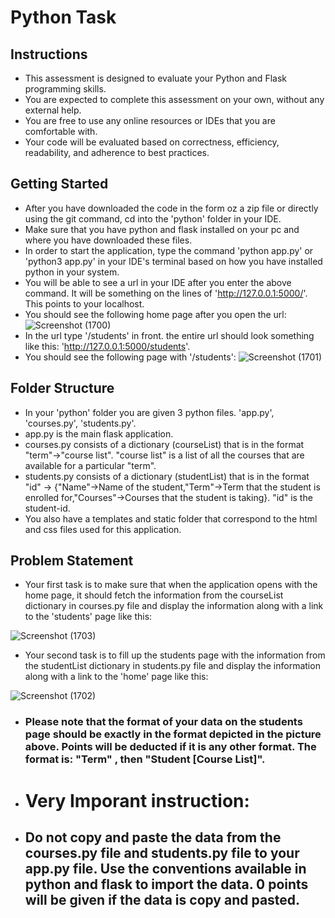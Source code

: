 # Python Task

## Instructions

* This assessment is designed to evaluate your Python and Flask programming skills.
* You are expected to complete this assessment on your own, without any external help.
* You are free to use any online resources or IDEs that you are comfortable with.
* Your code will be evaluated based on correctness, efficiency, readability, and adherence to best practices.

## Getting Started

* After you have downloaded the code in the form oz a zip file or directly using the git command, cd into the 'python' folder in your IDE.
* Make sure that you have python and flask installed on your pc and where you have downloaded these files.
* In order to start the application, type the command 'python app.py' or 'python3 app.py' in your IDE's terminal based on how you have installed python in your system.
* You will be able to see a url in your IDE after you enter the above command. It will be something on the lines of 'http://127.0.0.1:5000/'. This points to your localhost.
* You should see the following home page after you open the url:
![Screenshot (1700)](https://user-images.githubusercontent.com/83175234/221328870-b368f5bb-31bc-4058-8d9c-20d4b1c9f59d.png)
* In the url type '/students' in front. the entire url should look something like this: 'http://127.0.0.1:5000/students'.
* You should see the following page with '/students':
![Screenshot (1701)](https://user-images.githubusercontent.com/83175234/221328952-5ab7100f-67af-4f7b-be5a-7d1c91fe7c71.png)

## Folder Structure

* In your 'python' folder you are given 3 python files. 'app.py', 'courses.py', 'students.py'.
* app.py is the main flask application.
* courses.py consists of a dictionary (courseList) that is in the format "term"->"course list". "course list" is a list of all the courses that are available for a particular "term".
* students.py consists of a dictionary (studentList) that is in the format "id" -> {"Name"->Name of the student,"Term"->Term that the student is enrolled for,"Courses"->Courses that the student is taking}. "id" is the student-id.
* You also have a templates and static folder that correspond to the html and css files used for this application.

## Problem Statement

* Your first task is to make sure that when the application opens with the home page, it should fetch the information from the courseList dictionary in courses.py file and display the information along with a link to the 'students' page like this:

![Screenshot (1703)](https://user-images.githubusercontent.com/83175234/221329343-e15fda52-17f3-42a9-bee3-2f29b8beaec9.png)

* Your second task is to fill up the students page with the information from the studentList dictionary in students.py file and display the information along with a link to the 'home' page like this:

![Screenshot (1702)](https://user-images.githubusercontent.com/83175234/221329450-a2f6bb7d-aa17-4576-b0d9-7c4cded3c2bb.png)

* ### Please note that the format of your data on the students page should be exactly in the format depicted in the picture above. Points will be deducted if it is any other format. The format is: "Term" , then "Student [Course List]".

* # Very Imporant instruction:

* ## Do not copy and paste the data from the courses.py file and students.py file to your app.py file. Use the conventions available in python and flask to import the data. 0 points will be given if the data is copy and pasted.



